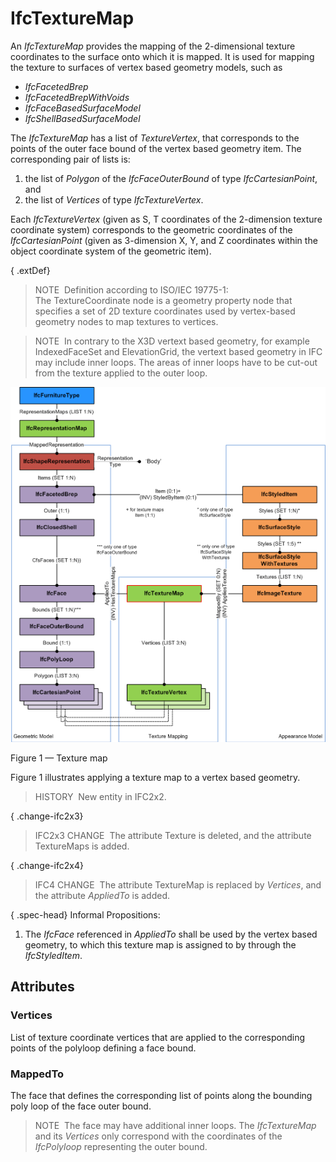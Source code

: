 # IfcTextureMap

An _IfcTextureMap_ provides the mapping of the 2-dimensional texture coordinates to the surface onto which it is mapped. It is used for mapping the texture to surfaces of vertex based geometry models, such as

*  _IfcFacetedBrep_ 
*  _IfcFacetedBrepWithVoids_ 
*  _IfcFaceBasedSurfaceModel_ 
*  _IfcShellBasedSurfaceModel_ 

The _IfcTextureMap_ has a list of _TextureVertex_, that corresponds to the points of the outer face bound of the vertex based geometry item. The corresponding pair of lists is:

1. the list of _Polygon_ of the _IfcFaceOuterBound_ of type _IfcCartesianPoint_, and 
2. the list of _Vertices_ of type _IfcTextureVertex_. 

Each _IfcTextureVertex_ (given as S, T coordinates of the 2-dimension texture coordinate system) corresponds to the geometric coordinates of the _IfcCartesianPoint_ (given as 3-dimension X, Y, and Z coordinates within the object coordinate system of the geometric item).

{ .extDef}
> NOTE&nbsp; Definition according to ISO/IEC 19775-1:  
> The TextureCoordinate node is a geometry property node that specifies a set of 2D texture coordinates used by vertex-based geometry nodes to map textures to vertices.

> NOTE&nbsp; In contrary to the X3D vertext based geometry, for example IndexedFaceSet and ElevationGrid, the vertext based geometry in IFC may include inner loops. The areas of inner loops have to be cut-out from the texture applied to the outer loop.

![IfcTextureMap_fig-1.png 35,6 KB](../../../../figures/ifctexturemap_fig-1.png)

Figure 1 &mdash; Texture map

Figure 1 illustrates applying a texture map to a vertex based geometry.

> HISTORY&nbsp; New entity in IFC2x2.

{ .change-ifc2x3}
> IFC2x3 CHANGE&nbsp; The attribute Texture is deleted, and the attribute TextureMaps is added.

{ .change-ifc2x4}
> IFC4 CHANGE&nbsp; The attribute TextureMap is replaced by _Vertices_, and the attribute _AppliedTo_ is added.

{ .spec-head}
Informal Propositions:

1. The _IfcFace_ referenced in _AppliedTo_ shall be used by the vertex based geometry, to which this texture map is assigned to by through the _IfcStyledItem_.

## Attributes

### Vertices
List of texture coordinate vertices that are applied to the corresponding points of the polyloop defining a face bound.

### MappedTo
The face that defines the corresponding list of points along the bounding poly loop of the face outer bound.
> NOTE&nbsp; The face may have additional inner loops. The _IfcTextureMap_ and its _Vertices_ only correspond with the coordinates of the _IfcPolyloop_ representing the outer bound.
